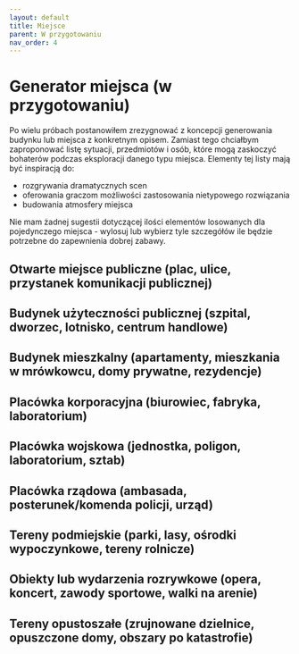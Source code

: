 ```yaml
---
layout: default
title: Miejsce
parent: W przygotowaniu
nav_order: 4
---
```


# Generator miejsca (w przygotowaniu)

Po wielu próbach postanowiłem zrezygnować z koncepcji generowania budynku lub miejsca z konkretnym opisem.
Zamiast tego chciałbym zaproponować listę sytuacji, przedmiotów i osób, które mogą zaskoczyć bohaterów podczas eksploracji danego typu miejsca. Elementy tej listy mają być inspiracją do:

- rozgrywania dramatycznych scen
- oferowania graczom możliwości zastosowania nietypowego rozwiązania
- budowania atmosfery miejsca

Nie mam żadnej sugestii dotyczącej ilości elementów losowanych dla pojedynczego miejsca - wylosuj lub wybierz tyle szczegółów ile będzie potrzebne do zapewnienia dobrej zabawy.

## Otwarte miejsce publiczne (plac, ulice, przystanek komunikacji publicznej)

## Budynek użyteczności publicznej (szpital, dworzec, lotnisko, centrum handlowe)

## Budynek mieszkalny (apartamenty, mieszkania w mrówkowcu, domy prywatne, rezydencje)

## Placówka korporacyjna (biurowiec, fabryka, laboratorium)

## Placówka wojskowa (jednostka, poligon, laboratorium, sztab)

## Placówka rządowa (ambasada, posterunek/komenda policji, urząd)

## Tereny podmiejskie (parki, lasy, ośrodki wypoczynkowe, tereny rolnicze)

## Obiekty lub wydarzenia rozrywkowe (opera, koncert, zawody sportowe, walki na arenie)

## Tereny opustoszałe (zrujnowane dzielnice, opuszczone domy, obszary po katastrofie)
